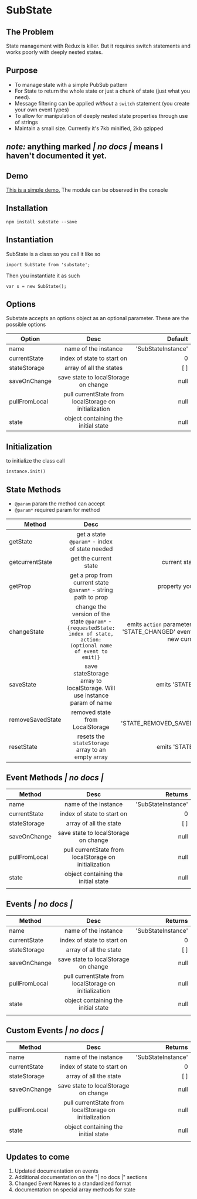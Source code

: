 # SubState

## The Problem
State management with Redux is killer.  But it requires switch statements and works poorly with deeply nested states.

## Purpose
* To manage state with a simple PubSub pattern
* For State to return the whole state or just a chunk of state (just what you need).  
* Message filtering can be applied _without_ a `switch` statement (you create your own event types)
* To allow for manipulation of deeply nested state properties through use of strings
* Maintain a small size.  Currently it's 7kb minified, 2kb gzipped

## _note:_ anything marked _| no docs |_ means I haven't documented it yet.

## Demo
[This is a simple demo.](//jsfiddle.net/TomSaporito/s3oykwoe/embedded/result/)  The module can be observed in the console

## Installation
`npm install substate --save`

## Instantiation 
SubState is a class so you call it like so

`import SubState from 'substate';`

Then you instantiate it as such

`var s = new SubState();`

## Options
Substate accepts an options object as an optional parameter.
These are the possible options

| Option        | Desc                                                  | Default             |
| ------------- |:-----------------------------------------------------:| -------------------:|
| name          | name of the instance                                  | 'SubStateInstance'  |
| currentState  | index of state to start on                            |   0                 |
| stateStorage  | array of all the states                               |    [ ]              |
| saveOnChange  | save state to localStorage on change                  | null                |
| pullFromLocal | pull currentState from localStorage on initialization | null                |
| state         | object containing the initial state                   | null                |
                                                                                     

## Initialization
to initialize the class call

`instance.init()`

## State Methods
* `@param`    param the method can accept
* `@param*`   required param for method

| Method           | Desc                                                                      | Returns              |
| ---------------- |:-------------------------------------------------------------------------:| --------------------:|
| getState         | get a state `@param*` - index of state needed                             | state                |
| getcurrentState  | get the current state                                                     | current state object |
| getProp          | get a prop from current state `@param*` - string path to prop             | property you request |
| changeState      | change the version of the state `@param*` - `{requestedState: index of state, action: (optional name of event to emit)}`| emits `action` parameter event or 'STATE_CHANGED' event with the new current state    |
| saveState        | save stateStorage array to localStorage.  Will use instance param of name | emits 'STATE_SAVED'  |
| removeSavedState | removed state from LocalStorage                                           |emits 'STATE_REMOVED_SAVED_STATE'|
| resetState       | resets the `stateStorage` array to an empty array                         |emits 'STATE_RESET'   |

## Event Methods _| no docs |_
| Method        | Desc                                                  | Returns             |
| ------------- |:-----------------------------------------------------:| -------------------:|
| name          | name of the instance                                  | 'SubStateInstance'  |
| currentState  | index of state to start on                            |   0                 |
| stateStorage  | array of all the state                                |    [ ]              |
| saveOnChange  | save state to localStorage on change                  | null                |
| pullFromLocal | pull currentState from localStorage on initialization | null                |
| state         | object containing the initial state                   | null                |
|               |                                                       |                     |

## Events  _| no docs |_
| Method        | Desc                                                  | Returns             |
| ------------- |:-----------------------------------------------------:| -------------------:|
| name          | name of the instance                                  | 'SubStateInstance'  |
| currentState  | index of state to start on                            |   0                 |
| stateStorage  | array of all the state                                |    [ ]              |
| saveOnChange  | save state to localStorage on change                  | null                |
| pullFromLocal | pull currentState from localStorage on initialization | null                |
| state         | object containing the initial state                   | null                |
|               |                                                       |                     |

## Custom Events  _| no docs |_
| Method        | Desc                                                  | Returns             |
| ------------- |:-----------------------------------------------------:| -------------------:|
| name          | name of the instance                                  | 'SubStateInstance'  |
| currentState  | index of state to start on                            |   0                 |
| stateStorage  | array of all the state                                |    [ ]              |
| saveOnChange  | save state to localStorage on change                  | null                |
| pullFromLocal | pull currentState from localStorage on initialization | null                |
| state         | object containing the initial state                   | null                |
|               |                                                       |                     |

## Updates to come
1. Updated documentation on events
2. Additional documentation on the "| no docs |" sections
3. Changed Event Names to a standardized format
4. documentation on special array methods for state
